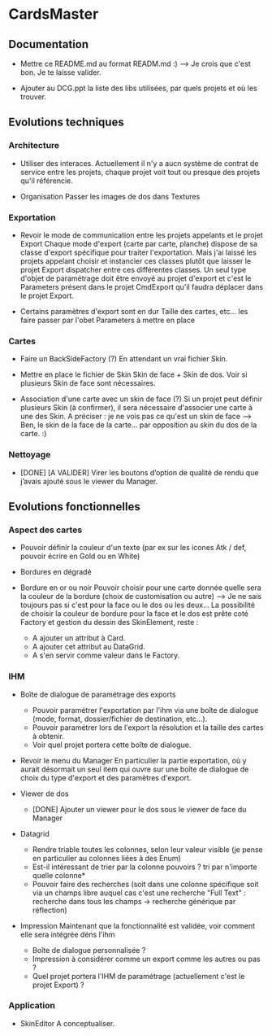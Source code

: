 # CardsMaster

## Documentation

* Mettre ce README.md au format READM.md :) 
--> Je crois que c'est bon. Je te laisse valider.

* Ajouter au DCG.ppt la liste des libs utilisées, par quels projets et où les trouver.


## Evolutions techniques

### Architecture

* Utiliser des interaces.
Actuellement il n'y a aucn système de contrat de service entre les projets, chaque projet voit tout ou presque des projets qu'il référencie.

* Organisation
Passer les images de dos dans Textures

  
### Exportation

* Revoir le mode de communication entre les projets appelants et le projet Export
Chaque mode d'export (carte par carte, planche) dispose de sa classe d'export spécifique pour traiter l'exportation.
Mais j'ai laissé les projets appelant choisir et instancier ces classes plutôt que laisser le projet Export dispatcher entre ces différentes classes.
Un seul type d'objet de paramétrage doit être envoyé au projet d'export et c'est le Parameters présent dans le projet CmdExport qu'il faudra déplacer dans le projet Export.

* Certains paramètres d'export sont en dur
  Taille des cartes, etc... les faire passer par l'obet Parameters à mettre en place

### Cartes

* Faire un BackSideFactory (?)
En attendant un vrai fichier Skin.

* Mettre en place le fichier de Skin
Skin de face + Skin de dos.
Voir si plusieurs Skin de face sont nécessaires.

* Association d'une carte avec un skin de face (?)
Si un projet peut définir plusieurs Skin (à confirmer), il sera nécessaire d'associer une carte à une des Skin.
A préciser : je ne vois pas ce qu'est un skin de face
--> Ben, le skin de la face de la carte... par opposition au skin du dos de la carte. :)

### Nettoyage
* [DONE] [A VALIDER] Virer les boutons d’option de qualité de rendu que j’avais ajouté sous le viewer du Manager.

  
## Evolutions fonctionnelles

### Aspect des cartes

* Pouvoir définir la couleur d'un texte (par ex sur les icones Atk / def, pouvoir écrire en Gold ou en White)

* Bordures en dégradé

* Bordure en or ou noir
Pouvoir choisir pour une carte donnée quelle sera la couleur de la bordure (choix de customisation ou autre)
--> Je ne sais toujours pas si c'est pour la face ou le dos ou les deux... 
La possibilité de choisir la couleur de bordure pour la face et le dos est prête coté Factory et gestion du dessin des SkinElement, reste :
  * A ajouter un attribut à Card.
  * A ajouter cet attribut au DataGrid.
  * A s'en servir comme valeur dans le Factory.

### IHM

* Boîte de dialogue de paramétrage des exports
  * Pouvoir paramétrer l'exportation par l'ihm via une boîte de dialogue (mode, format, dossier/fichier de destination, etc...). 
  * Pouvoir paramétrer lors de l'export la résolution et la taille des cartes à obtenir.
  * Voir quel projet portera cette boîte de dialogue.

* Revoir le menu du Manager
En particulier la partie exportation, où y aurait désormait un seul item qui ouvre sur une boîte de dialogue de choix du type d'export et des paramètres d'export.

* Viewer de dos
  * [DONE] Ajouter un viewer pour le dos sous le viewer de face du Manager

* Datagrid
  * Rendre triable toutes les colonnes, selon leur valeur visible (je pense en particulier au colonnes liées à des Enum)
  * Est-il intéressant de trier par la colonne pouvoirs ? tri par n'importe quelle colonne*
  * Pouvoir faire des recherches (soit dans une colonne spécifique soit via un champs libre auquel cas c'est une recherche "Full Text" : recherche dans tous les champs -> recherche générique par réflection)

* Impression
Maintenant que la fonctionnalité est validée, voir comment elle sera intégrée déns l'ihm
  * Boîte de dialogue personnalisée ?
  * Impression à considérer comme un export comme les autres ou pas ?
  * Quel projet portera l'IHM de paramétrage (actuellement c'est le projet Export) ?
  
### Application  

* SkinEditor
A conceptualiser.